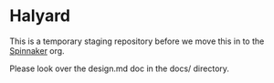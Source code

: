 # Halyard

This is a temporary staging repository before we move this in to the 
[Spinnaker](https://github.com/spinnaker) org. 

Please look over the design.md doc in the docs/ directory.
